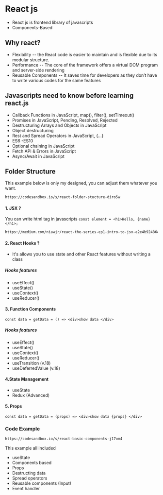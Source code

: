 # React js

- React js is frontend library of javascripts
- Components-Based

## Why react?

- Flexibility
  -- the React code is easier to maintain and is flexible due to its modular structure.
- Performance
  -- The core of the framework offers a virtual DOM program and server-side rendering
- Reusable Components
  -- It saves time for developers as they don’t have to write various codes for the same features

## Javascripts need to know before learning react.js

- Callback Functions in JavaScript, map(), filter(), setTimeout()
- Promises in JavaScript, Pending, Resolved, Rejected
- Destructuring Arrays and Objects in JavaScript
- Object destructuring
- Rest and Spread Operators in JavaScript, {...}
- ES6 -ES10
- Optional chaining in JavaScript
- Fetch API & Errors in JavaScript
- Async/Await in JavaScript

## Folder Structure

This example below is only my designed, you can adjust them whatever you want.

```sh
https://codesandbox.io/s/react-folder-stucture-diro5w
```

#### 1. JSX ?

You can write html tag in javascripts
`const element = <h1>Hello, {name}</h1>;`

```sh
https://medium.com/niawjr/react-the-series-ep1-intro-to-jsx-a2e4b924864a
```

#### 2. React Hooks ?

- It's allows you to use state and other React features without writing a class

##### Hooks features

- useEffect()
- useState()
- useContext()
- useReducer()

#### 3. Function Components

`const data = getData = () => <div>show data </div>`

##### Hooks features

- useEffect()
- useState()
- useContext()
- useReducer()
- useTransition (v.18)
- useDeferredValue (v.18)

#### 4.State Management

- useState
- Redux (Advanced)

#### 5. Props

```
const data = getData = (props) => <div>show data {props} </div>
```

### Code Example

```sh
https://codesandbox.io/s/react-basic-components-j17om4
```

This example all included

- useState
- Components based
- Props
- Destructing data
- Spread operators
- Reusable components (Input)
- Event handler
